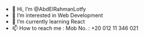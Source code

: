 - 👋 Hi, I’m @AbdElRahmanLotfy
- 👀 I’m interested in Web Development
- 🌱 I’m currently learning React
- 📫 How to reach me : Mob No. : +20 012 11 346 021


